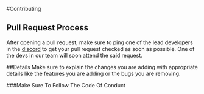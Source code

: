 #Contributing

## Pull Request Process
After opening a pull request, make sure to ping one of the lead developers in the [discord](https://discord.gg/qKBeWz5GCH) to get your pull request checked as soon as possible. One of the devs in our team will soon attend the said request.

##Details
Make sure to explain the changes you are adding with appropriate details like the features you are adding or the bugs you are removing. 

###Make Sure To Follow The Code Of Conduct
